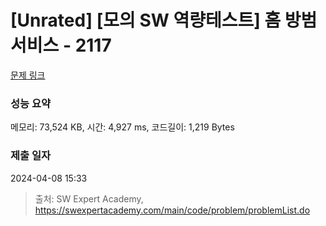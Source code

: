 # [Unrated] [모의 SW 역량테스트] 홈 방범 서비스 - 2117 

[문제 링크](https://swexpertacademy.com/main/code/problem/problemDetail.do?contestProbId=AV5V61LqAf8DFAWu) 

### 성능 요약

메모리: 73,524 KB, 시간: 4,927 ms, 코드길이: 1,219 Bytes

### 제출 일자

2024-04-08 15:33



> 출처: SW Expert Academy, https://swexpertacademy.com/main/code/problem/problemList.do